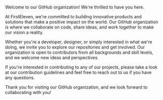 Welcome to our GitHub organization! We're thrilled to have you here.

At FirstEleven, we're committed to building innovative products and solutions that make a positive impact on the world. Our GitHub organization is where we collaborate on code, share ideas, and work together to make our vision a reality.

Whether you're a developer, designer, or simply interested in what we're doing, we invite you to explore our repositories and get involved. Our organization is open to contributors from all backgrounds and skill levels, and we welcome new ideas and perspectives.

If you're interested in contributing to any of our projects, please take a look at our contribution guidelines and feel free to reach out to us if you have any questions.

Thank you for visiting our GitHub organization, and we look forward to collaborating with you!
